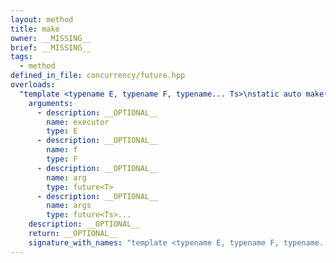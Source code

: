 ```yaml
---
layout: method
title: make
owner: __MISSING__
brief: __MISSING__
tags:
  - method
defined_in_file: concurrency/future.hpp
overloads:
  "template <typename E, typename F, typename... Ts>\nstatic auto make(E, F, future<T>, future<Ts>...)":
    arguments:
      - description: __OPTIONAL__
        name: executor
        type: E
      - description: __OPTIONAL__
        name: f
        type: F
      - description: __OPTIONAL__
        name: arg
        type: future<T>
      - description: __OPTIONAL__
        name: args
        type: future<Ts>...
    description: __OPTIONAL__
    return: __OPTIONAL__
    signature_with_names: "template <typename E, typename F, typename... Ts>\nstatic auto make(E executor, F f, future<T> arg, future<Ts>... args)"
---
```

